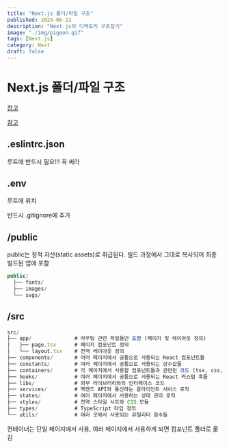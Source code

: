 ```yaml
---
title: "Next.js 폴더/파일 구조"
published: 2024-06-22
description: "Next.js의 디렉토리 구조잡기"
image: "./img/pigeon.gif"
tags: [Next.js]
category: Next
draft: false
---
```


# Next.js 폴더/파일 구조

[참고](https://miriya.net/blog/cliz752zc000lwb86y5gtxstu)

[참고](https://velog.io/@juh518/Next.js-%ED%8F%B4%EB%8D%94-%EB%B0%8F-%ED%8C%8C%EC%9D%BC-%EA%B5%AC%EC%A1%B0)

## **.eslintrc.json**

루트에 반드시 필요!!! 꼭 써라

## **.env**

루트에 위치

반드시 .gitignore에 추가

## **/public**

public는 정적 자산(static assets)로 취급된다. 빌드 과정에서 그대로 복사되어 최종 빌드된 앱에 포함

```jsx
public/
  ├── fonts/
  ├── images/
  └── svgs/
```

## **/src**

```jsx
src/
├── app/              # 라우팅 관련 파일들만 포함 (페이지 및 레이아웃 정의)
│   ├── page.tsx      # 페이지 컴포넌트 정의
│   └── layout.tsx    # 전역 레이아웃 정의
├── components/       # 여러 페이지에서 공통으로 사용되는 React 컴포넌트들
├── constants/        # 여러 페이지에서 공통으로 사용되는 상수값들
├── containers/       # 각 페이지에서 사용할 컴포넌트들과 관련된 코드 (tsx, css, state, hooks)
├── hooks/            # 여러 페이지에서 공통으로 사용되는 React 커스텀 훅들
├── libs/             # 외부 라이브러리와의 인터페이스 코드
├── services/         # 백엔드 API와 통신하는 클라이언트 서비스 로직
├── states/           # 여러 페이지에서 사용하는 상태 관리 로직
├── styles/           # 전역 스타일 시트와 CSS 모듈
├── types/            # TypeScript 타입 정의
└── utils/            # 여러 곳에서 사용되는 유틸리티 함수들
```

컨테이너는 단일 페이지에서 사용, 여러 페이지에서 사용하게 되면 컴포넌트 폴더로 옮김
